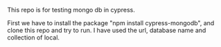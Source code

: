 This repo is for testing mongo db in cypress.

First we have to install the package "npm install cypress-mongodb", and clone this repo and try to run. I have used the url, database name and collection of local.
